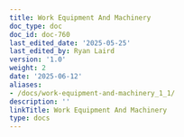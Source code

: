 ```yaml
---
title: Work Equipment And Machinery
doc_type: doc
doc_id: doc-760
last_edited_date: '2025-05-25'
last_edited_by: Ryan Laird
version: '1.0'
weight: 2
date: '2025-06-12'
aliases:
- /docs/work-equipment-and-machinery_1_1/
description: ''
linkTitle: Work Equipment And Machinery
type: docs
---
```


<!-- Unsupported block type: unsupported -->
